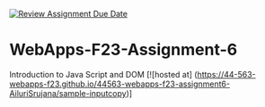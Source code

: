 [![Review Assignment Due Date](https://classroom.github.com/assets/deadline-readme-button-24ddc0f5d75046c5622901739e7c5dd533143b0c8e959d652212380cedb1ea36.svg)](https://classroom.github.com/a/b9NC0g7h)
# WebApps-F23-Assignment-6
Introduction to Java Script and DOM
[![hosted at] (https://44-563-webapps-f23.github.io/44563-webapps-f23-assignment6-AiluriSrujana/sample-inputcopy)]
